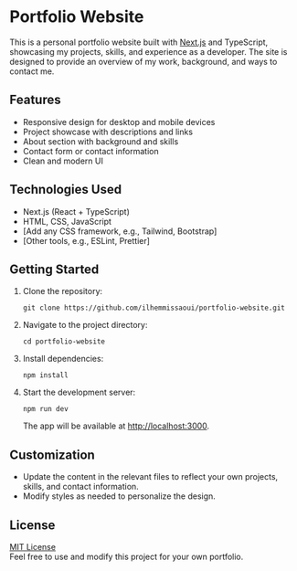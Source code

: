 # Portfolio Website

This is a personal portfolio website built with [Next.js](https://nextjs.org/) and TypeScript, showcasing my projects, skills, and experience as a developer. The site is designed to provide an overview of my work, background, and ways to contact me.

## Features

- Responsive design for desktop and mobile devices
- Project showcase with descriptions and links
- About section with background and skills
- Contact form or contact information
- Clean and modern UI

## Technologies Used

- Next.js (React + TypeScript)
- HTML, CSS, JavaScript
- [Add any CSS framework, e.g., Tailwind, Bootstrap]
- [Other tools, e.g., ESLint, Prettier]

## Getting Started

1. Clone the repository:
   ```
   git clone https://github.com/ilhemmissaoui/portfolio-website.git
   ```
2. Navigate to the project directory:
   ```
   cd portfolio-website
   ```
3. Install dependencies:
   ```
   npm install
   ```
4. Start the development server:
   ```
   npm run dev
   ```
   The app will be available at [http://localhost:3000](http://localhost:3000).

## Customization

- Update the content in the relevant files to reflect your own projects, skills, and contact information.
- Modify styles as needed to personalize the design.

## License

[MIT License](LICENSE)  
Feel free to use and modify this project for your own portfolio.
